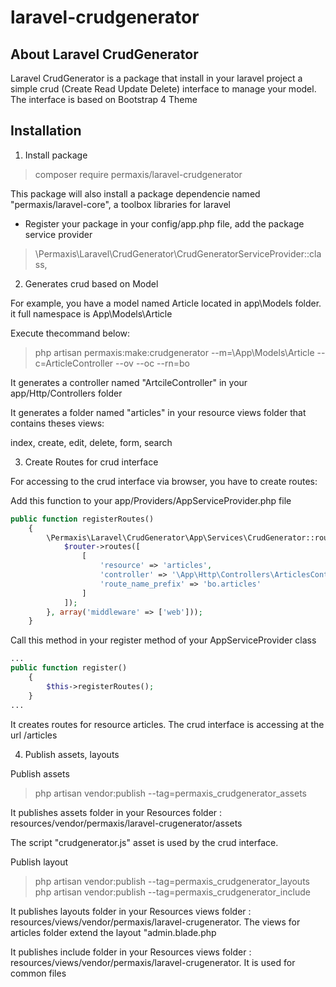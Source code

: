 # laravel-crudgenerator

## About Laravel CrudGenerator
Laravel CrudGenerator is a package that install in your laravel project a simple crud (Create Read Update Delete) interface to manage your model.
The interface is based on Bootstrap 4 Theme

## Installation
1. Install package

> composer require permaxis/laravel-crudgenerator

This package will also install a package dependencie named "permaxis/laravel-core", a toolbox libraries for laravel

- Register your package in your config/app.php file, add the package service provider

> \Permaxis\Laravel\CrudGenerator\CrudGeneratorServiceProvider::class,


2. Generates crud based on Model

For example, you have a model named Article located in app\Models folder. it full namespace is App\Models\Article

Execute thecommand below:

> php artisan permaxis:make:crudgenerator --m=\\App\\Models\\Article --c=ArticleController --ov --oc --rn=bo

It generates a controller named "ArtcileController" in your app/Http/Controllers folder

It generates a folder named "articles" in your resource views folder that contains theses views:

index, create, edit, delete, form, search

3. Create Routes for crud interface

For accessing to the crud interface via browser, you have to create routes:

Add this function to your app/Providers/AppServiceProvider.php file

``` php
public function registerRoutes()
    {
        \Permaxis\Laravel\CrudGenerator\App\Services\CrudGenerator::routes(function($router) {
            $router->routes([
                [
                    'resource' => 'articles',
                    'controller' => '\App\Http\Controllers\ArticlesController',
                    'route_name_prefix' => 'bo.articles'
                ]
            ]);
        }, array('middleware' => ['web']));
    }
```
Call this method in your register method of your AppServiceProvider class

``` php
...
public function register()
    {
        $this->registerRoutes();
    }
...
```
It creates routes for resource articles. The crud interface is accessing at the url /articles

4. Publish assets, layouts

Publish assets
> php artisan vendor:publish --tag=permaxis_crudgenerator_assets

It publishes assets folder in your Resources folder : resources/vendor/permaxis/laravel-crugenerator/assets

The script "crudgenerator.js" asset is used by the crud interface.

Publish layout

> php artisan vendor:publish --tag=permaxis_crudgenerator_layouts
> php artisan vendor:publish --tag=permaxis_crudgenerator_include

It publishes layouts folder in your Resources views folder : resources/views/vendor/permaxis/laravel-crugenerator.
The views for articles folder  extend the  layout "admin.blade.php

It publishes include folder in your Resources views folder : resources/views/vendor/permaxis/laravel-crugenerator.
It is used for common files





